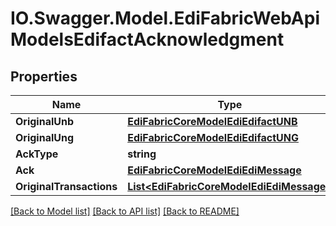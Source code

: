 # IO.Swagger.Model.EdiFabricWebApiModelsEdifactAcknowledgment
## Properties

Name | Type | Description | Notes
------------ | ------------- | ------------- | -------------
**OriginalUnb** | [**EdiFabricCoreModelEdiEdifactUNB**](EdiFabricCoreModelEdiEdifactUNB.md) |  | [optional] 
**OriginalUng** | [**EdiFabricCoreModelEdiEdifactUNG**](EdiFabricCoreModelEdiEdifactUNG.md) |  | [optional] 
**AckType** | **string** |  | [optional] 
**Ack** | [**EdiFabricCoreModelEdiEdiMessage**](EdiFabricCoreModelEdiEdiMessage.md) |  | [optional] 
**OriginalTransactions** | [**List&lt;EdiFabricCoreModelEdiEdiMessage&gt;**](EdiFabricCoreModelEdiEdiMessage.md) |  | [optional] 

[[Back to Model list]](../README.md#documentation-for-models) [[Back to API list]](../README.md#documentation-for-api-endpoints) [[Back to README]](../README.md)

